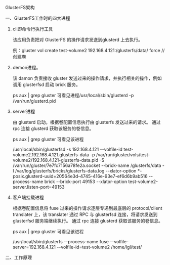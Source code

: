 GlusterFS架构

一、GlusterFS工作时的四大进程

1. cli即命令行执行工具

   该应用负责把对 GlusterFS 的操作请求发送到glusterd 上去执行。

   例：gluster vol create test-volume2 192.168.4.121:/glusterfs/data/ force   //创建卷

2. demon进程。

   该 damon 负责接收 gluster 发送过来的操作请求，并执行相关的操作，例如调用 glusterfsd 启动 brick 服务。

   ps aux | grep gluster    可看见进程/usr/local/sbin/glusterd -p /var/run/glusterd.pid

3. server进程

   由 glusterd 启动。根据卷配置信息执行由 glusterfs 发送过来的请求。 通过 rpc 连接 glusterd 获取该服务的卷信息。

   ps aux | grep gluster    可看见该进程

   /usr/local/sbin/glusterfsd -s 192.168.4.121 --volfile-id test-volume2.192.168.4.121.glusterfs-data -p /var/run/gluster/vols/test-volume2/192.168.4.121-glusterfs-data.pid -S /var/run/gluster/7e7fc7156a78fe2a.socket --brick-name /glusterfs/data -l /var/log/glusterfs/bricks/glusterfs-data.log --xlator-option *-posix.glusterd-uuid=20564e3d-4745-416e-93e7-ef6d6b9ab516 --process-name brick --brick-port 49153 --xlator-option test-volume2-server.listen-port=49153

4. 客户端挂载进程

   根据卷配置信息将 fuse 过来的操作请求逐层专递到最底层的 protocol/client translater 上，该 translater 通过 RPC 与 glusterfsd 连接，将请求发送到 glusterfsd 服务端继续执行。 通过 rpc 连接 glusterd 获取该服务的卷信息。

   ps aux | grep gluster    可看见该进程

   /usr/local/sbin/glusterfs --process-name fuse --volfile-server=192.168.4.121 --volfile-id=test-volume2 /home/lgl/test/

二、工作原理

[GlusterFS 结构体系分析]: https://blog.csdn.net/wangyuling1234567890/article/details/24601417?utm_medium=distribute.pc_relevant.none-task-blog-BlogCommendFromMachineLearnPai2-2.control&amp;dist_request_id=93d66fdf-5fec-4ef3-b195-3eee659feca9&amp;depth_1-utm_source=distribute.pc_relevant.none-task-blog-BlogCommendFromMachineLearnPai2-2.control



[复制卷的恢复机制]: https://www.cnblogs.com/kevingrace/p/8764902.html



[GlusterFS分布式存储]: https://www.cnblogs.com/kevingrace/p/8709544.html





